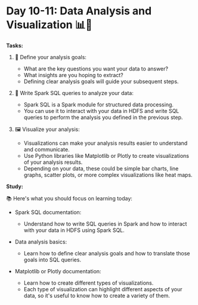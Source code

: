 # Day 10-11: Data Analysis and Visualization 📊🎨

**Tasks:**

1. 🎯 Define your analysis goals:
   - What are the key questions you want your data to answer? 
   - What insights are you hoping to extract? 
   - Defining clear analysis goals will guide your subsequent steps.

2. 📝 Write Spark SQL queries to analyze your data:
   - Spark SQL is a Spark module for structured data processing. 
   - You can use it to interact with your data in HDFS and write SQL queries to perform the analysis you defined in the previous step.

3. 🖼️ Visualize your analysis:
   - Visualizations can make your analysis results easier to understand and communicate. 
   - Use Python libraries like Matplotlib or Plotly to create visualizations of your analysis results. 
   - Depending on your data, these could be simple bar charts, line graphs, scatter plots, or more complex visualizations like heat maps.

**Study:**

📚 Here's what you should focus on learning today:

- Spark SQL documentation:
  - Understand how to write SQL queries in Spark and how to interact with your data in HDFS using Spark SQL.

- Data analysis basics:
  - Learn how to define clear analysis goals and how to translate those goals into SQL queries.

- Matplotlib or Plotly documentation:
  - Learn how to create different types of visualizations. 
  - Each type of visualization can highlight different aspects of your data, so it's useful to know how to create a variety of them.
